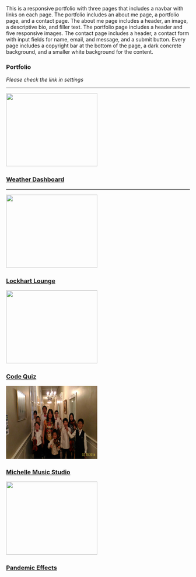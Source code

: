 This is a responsive portfolio with three pages that includes a navbar with links on each page.
The portfolio includes an about me page, a portfolio page, and a contact page. The about me page
includes a header, an image, a descriptive bio, and filler text. The portfolio page includes a 
header and five responsive images. The contact page includes a header, a contact form with input
fields for name, email, and message, and a submit button. Every page includes a copyright bar at 
the bottom of the page, a dark concrete background, and a smaller white background for the content.

<div class="row">
    <div class="col-md-12">
      <section id="d1">
        <section id="about-me">
          <h1>Portfolio</h1>
            <em>Please check the link in settings</em>
          <hr>
        </section>
        <a href="https://hl748.github.io/Weather-Dashboard/">
          <div class="float-left mr-5 ml-5 mt-5 mb-5 position-relative" id="img1">
            <img class="portfolioimage"
              src="https://media.istockphoto.com/photos/white-clouds-and-sun-in-blue-sky-picture-id1200224188?b=1&k=6&m=1200224188&s=170667a&w=0&h=kudbuKEu9YDy33oQwFCTvXWXKrCpg0T2byQquoRj-10="
              width="250px" height="200px">
            <h3>Weather Dashboard</h3>
            <hr>
          </div>
        </a>
        <a href="https://thedaringpenguins.herokuapp.com/">
          <div class="float-left mr-5 ml-5 mt-5 mb-5 position-relative" id="img2">
            <img class="portfolioimage"
              src="https://th.bing.com/th/id/OIP.JGbU5C5PpIJL1ENp_RrkOwHaE8?w=290&h=193&c=7&o=5&dpr=1.88&pid=1.7"
              width="250px" height="200px">
            <h3>Lockhart Lounge</h3>
          </div>
        </a>
        <a href="https://hl748.github.io/Code-Quiz/">
          <div class="float-left mr-5 ml-5 mt-5 mb-5 position-relative" id="img3">
            <img class="portfolioimage"
              src="https://encrypted-tbn0.gstatic.com/images?q=tbn:ANd9GcStNlplxNitmbOQ4HCB6DW9TssCCKMsM08WlA&usqp=CAU"
              width="250px" height="200px">
            <h3>Code Quiz</h3>
          </div>
        </a>
        <a href="https://hl748.github.io/Michelle-Music-Studio/">
          <div class="float-left mr-5 ml-5 mt-5 mb-5 position-relative" id="img4">
            <img class="portfolioimage" src="file mar 04, 11 57 41 pm.JPG" width="250px" height="200px">
            <h3>Michelle Music Studio</h3>
          </div>
        </a>
        <a href=" https://cotec4.github.io/Pandemic-Effects/">
          <div class="float-left mr-5 ml-5 mt-5 mb-5 position-relative" id="img5">
            <img class="portfolioimage"
              src="https://encrypted-tbn0.gstatic.com/images?q=tbn:ANd9GcQQvbZcG3MU0DBQH-1rUDr_5bxPWKE7CTq-7Q&usqp=CAU"
              width="250px" height="200px">
            <h3>Pandemic Effects</h3>
          </div>
        </a>
      </section>
    </div>
  </div>
